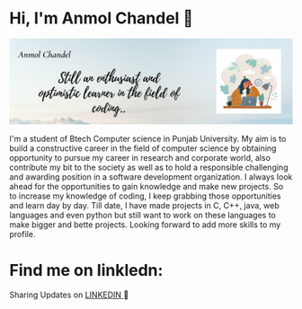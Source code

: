 # Hi, I'm Anmol Chandel 👋

<img src="https://github.com/anmolchandelCO180309/anmolchandelCO180309/blob/main/Anmol%20Chandel.jpg">

I'm a student of Btech Computer science in Punjab University. My aim is to build a constructive career in the field of computer science by obtaining opportunity to pursue my career in research and corporate world, also contribute my bit to the society as well as to hold a responsible challenging and awarding position in a software development organization. I always look ahead for the opportunities to gain knowledge and make new projects. So to increase my knowledge of coding, I keep grabbing those opportunities and learn day by day. Till date, I have made projects in C, C++, java, web languages and even python but still want to work on these languages to make bigger and bette projects. Looking forward to add more skills to my profile.

# Find me on linkledn:
Sharing Updates on <a href = "https://www.linkedin.com/in/anmol-chandel-652870179/"> LINKEDIN </a>🤳
